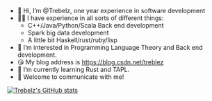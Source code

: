 - 👋 Hi, I’m @Trebelz, one year experience in software development
- 👨‍💻 I have experience in all sorts of different things:
   * C++/Java/Python/Scala Back end development
   * Spark big data development
   * A little bit Haskell/rust/ruby/lisp
- 👀 I’m interested in Programming Language Theory and Back end development.
- 😘 My blog address is https://blog.csdn.net/treblez
- 🌱 I’m currently learning Rust and TAPL.
- 💞️ Welcome to communicate with me!


[![Trebelz's GitHub stats](https://github-readme-stats.vercel.app/api?username=Trebelz)](https://github.com/Trebelz/github-readme-stats)
